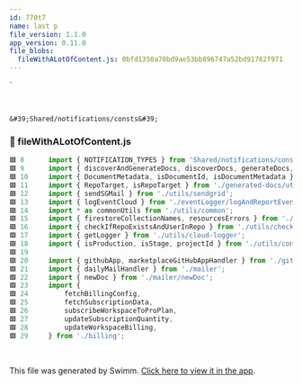 ```yaml
---
id: 770t7
name: last p
file_version: 1.1.0
app_version: 0.11.0
file_blobs:
  fileWithALotOfContent.js: 0bfd1350a70bd9ae53bb896747a52bd91782f971
---
```


\`

<br/>

`&#39;Shared/notifications/consts&#39;`<swm-token data-swm-token=":fileWithALotOfContent.js:8:10:16:`import { NOTIFICATION_TYPES } from &#39;Shared/notifications/consts&#39;;`"/>
<!-- NOTE-swimm-snippet: the lines below link your snippet to Swimm -->
### 📄 fileWithALotOfContent.js
```javascript
🟩 8      import { NOTIFICATION_TYPES } from 'Shared/notifications/consts';
🟩 9      import { discoverAndGenerateDocs, discoverDocs, generateDocs, sgdOnGeneratedDocSavedHandler } from './generated-docs';
🟩 10     import { DocumentMetadata, isDocumentId, isDocumentMetadata } from './generated-docs/documents/document';
🟩 11     import { RepoTarget, isRepoTarget } from './generated-docs/utils/clone';
🟩 12     import { sendSGMail } from './utils/sendgrid';
🟩 13     import { logEventCloud } from './eventLogger/logAndReportEvent';
🟩 14     import * as commonUtils from './utils/common';
🟩 15     import { firestoreCollectionNames, resourcesErrors } from './utils/consts';
🟩 16     import { checkIfRepoExistsAndUserInRepo } from './utils/check_helpers';
🟩 17     import { getLogger } from './utils/cloud-logger';
🟩 18     import { isProduction, isStage, projectId } from './utils/config';
🟩 19     
🟩 20     import { githubApp, marketplaceGitHubAppHandler } from './githubApp';
🟩 21     import { dailyMailHandler } from './mailer';
🟩 22     import { newDoc } from './mailer/newDoc';
🟩 23     import {
🟩 24         fetchBillingConfig,
🟩 25         fetchSubscriptionData,
🟩 26         subscribeWorkspaceToProPlan,
🟩 27         updateSubscriptionQuantity,
🟩 28         updateWorkspaceBilling,
🟩 29     } from './billing';
```

<br/>

This file was generated by Swimm. [Click here to view it in the app](https://swimm-web-app.web.app/repos/Z2l0aHViJTNBJTNBdGVzdC1naXRodWItYXBwJTNBJTNBc3dpbW1pbw==/docs/770t7).
